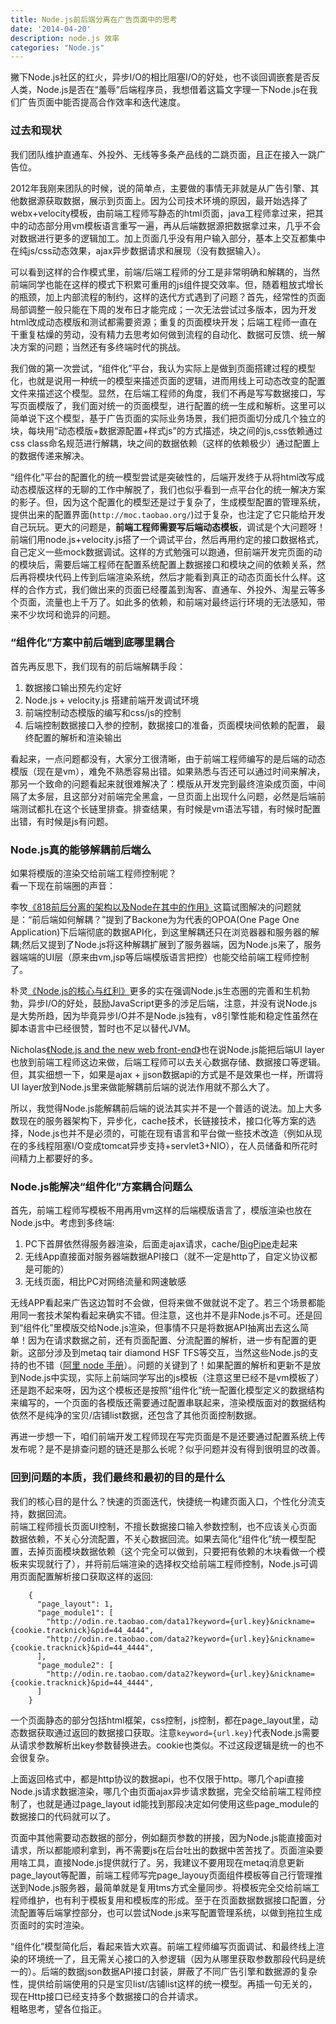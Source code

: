```yaml
---
title: Node.js前后端分离在广告页面中的思考
date: '2014-04-20'
description: node.js 效率
categories: "Node.js"
---
```


撇下Node.js社区的红火，异步I/O的相比阻塞I/O的好处，也不谈回调嵌套是否反人类，Node.js是否在“羞辱”后端程序员，我想借着这篇文字理一下Node.js在我们广告页面中能否提高合作效率和迭代速度。  

### 过去和现状

我们团队维护直通车、外投外、无线等多条产品线的二跳页面，且正在接入一跳广告位。  
  
2012年我刚来团队的时候，说的简单点，主要做的事情无非就是从广告引擎、其他数据源获取数据，展示到页面上。因为公司技术环境的原因，最开始选择了webx+velocity模板，由前端工程师写静态的html页面，java工程师拿过来，把其中的动态部分用vm模板语言重写一遍，再从后端数据源把数据拿过来，几乎不会对数据进行更多的逻辑加工。加上页面几乎没有用户输入部分，基本上交互都集中在纯js/css动态效果，ajax异步数据请求和展现（没有数据输入）。  
  
可以看到这样的合作模式里，前端/后端工程师的分工是非常明确和解耦的，当然前端同学也能在这样的模式下积累可重用的js组件提交效率。但，随着粗放式增长的瓶颈，加上内部流程的制约，这样的迭代方式遇到了问题？首先，经常性的页面局部调整一般只能在下周的发布日才能完成；一次无法尝试过多版本，因为开发html改成动态模版和测试都需要资源；重复的页面模块开发；后端工程师一直在干重复枯燥的劳动，没有精力去思考如何做到流程的自动化、数据可反馈、统一解决方案的问题；当然还有多终端时代的挑战。  
  
我们做的第一次尝试，“组件化”平台，我认为实际上是做到页面搭建过程的模型化，也就是说用一种统一的模型来描述页面的逻辑，进而用线上可动态改变的配置文件来描述这个模型。显然，在后端工程师的角度，我们不再是写写数据接口，写写页面模版了，我们面对统一的页面模型，进行配置的统一生成和解析。这里可以简单说下这个模型，基于广告页面的实际业务场景，我们把页面切分成几个独立的块，每块用“动态模版+数据源配置+样式js”的方式描述，块之间的js,css依赖通过css class命名规范进行解耦，块之间的数据依赖（这样的依赖极少）通过配置上的数据传递来解决。  
  
“组件化”平台的配置化的统一模型尝试是突破性的，后端开发终于从将html改写成动态模版这样的无聊的工作中解脱了，我们也似乎看到一点平台化的统一解决方案的影子。但，因为这个配置化的模型还是过于复杂了，生成模型配置的管理系统，提供出来的配置界面(`http://moc.taobao.org/`)过于复杂，也注定了它只能给开发自己玩玩。更大的问题是，**前端工程师需要写后端动态模板**，调试是个大问题呀！前端们用node.js+velocity.js搭了一个调试平台，然后再用约定的接口数据格式，自己定义一些mock数据调试。这样的方式勉强可以跑通，但前端开发完页面的动的模块后，需要后端工程师在配置系统配置上数据接口和模块之间的依赖关系，然后再将模块代码上传到后端渲染系统，然后才能看到真正的动态页面长什么样。这样的合作方式，我们做出来的页面已经覆盖到淘客、直通车、外投外、淘星云等多个页面，流量也上千万了。如此多的依赖，和前端对最终运行环境的无法感知，带来不少坎坷和诡异的问题。  

### “组件化”方案中前后端到底哪里耦合

首先再反思下，我们现有的前后端解耦手段：  

1. 数据接口输出预先约定好
2. Node.js + velocity.js 搭建前端开发调试环境
3. 前端控制动态模版的编写和css/js的控制
4. 后端控制数据接口入参的控制，数据接口的准备，页面模块间依赖的配置，
最终配置的解析和渲染输出

看起来，一点问题都没有，大家分工很清晰，由于前端工程师编写的是后端的动态模版（现在是vm），难免不熟悉容易出错。如果熟悉与否还可以通过时间来解决，那另一个致命的问题看起来就很难解决了：模版从开发完到最终渲染成页面，中间隔了太多层，且这部分对前端完全黑盒，一旦页面上出现什么问题，必然是后端前端测试都扎在这个长链里排查。排查结果，有时候是vm语法写错，有时候时配置出错，有时候是js有问题。  

### Node.js真的能够解耦前后端么

如果将模版的渲染交给前端工程师控制呢？  
看一下现在前端圈的声音：  
  
李牧[《818前后分离的架构以及Node在其中的作用》](http://limu.iteye.com/blog/2042700)这篇试图解决的问题就是：“前后端如何解耦？”提到了Backone为为代表的OPOA(One Page One Application)下后端彻底的数据API化，到这里解耦还只在浏览器器和服务器的解耦;然后又提到了Node.js将这种解耦扩展到了服务器端，因为Node.js来了，服务器端端的UI层（原来由vm,jsp等后端模版语言把控）也能交给前端工程师控制了。  
  
朴灵[《Node.js的核心与红利》](http://www.programmer.com.cn/13844/)更多的实在强调Node.js生态圈的完善和生机勃勃，异步I/O的好处，鼓励JavaScript更多的涉足后端，注意，并没有说Node.js是大势所趋，因为毕竟异步I/O并不是Node.js独有，v8引擎性能和稳定性虽然在脚本语言中已经很赞，暂时也不足以替代JVM。  
  
Nicholas[《Node.js and the new web front-end》](http://www.nczonline.net/blog/2013/10/07/node-js-and-the-new-web-front-end/)也在说Node.js能把后端UI layer也放到前端工程师这边来做，后端工程师可以去关心数据存储、数据接口等逻辑。但，其实细想一下，如果是ajax + jjson数据api的方式是不是效果也一样，所谓将UI layer放到Node.js里来做能解耦前后端的说法作用就不那么大了。  
  
所以，我觉得Node.js能解耦前后端的说法其实并不是一个普适的说法。加上大多数现在的服务器架构下，异步化，cache技术，长链接技术，接口化等方案的选择，Node.js也并不是必须的，可能在现有语言和平台做一些技术改造（例如从现在的多线程阻塞I/O变成tomcat异步支持+servlet3+NIO），在人员储备和所花时间精力上都要好的多。  

### Node.js能解决“组件化”方案耦合问题么

首先，前端工程师写模板不用再用vm这样的后端模版语言了，模版渲染也放在Node.js中。考虑到多终端:
  
1. PC下首屏依然得服务器渲染，后面走ajax请求，cache/[BigPipe](http://engineering.xueqiu.com/blog/2013/02/27/implementing-bigpipe-in-nodejs/)走起来
2. 无线App直接面对服务器端数据API接口（就不一定是http了，自定义协议都是可能的）
3. 无线页面，相比PC对网络流量和网速敏感

无线APP看起来广告这边暂时不会做，但将来做不做就说不定了。若三个场景都能用同一套技术架构看起来确实不错。但注意，这也并不是非Node.js不可。还是回到“组件化”里模版交给Node.js渲染，但事情不只是将数据API抽离出去这么简单！因为在请求数据之前，还有页面配置、分流配置的解析，进一步有配置的更新。这部分涉及到metaq tair diamond HSF TFS等交互，当然这些Node.js的支持的也不错（[阿里 node 手册](http://www.atatech.org/article/detail/13675/0)）。问题的关键到了！如果配置的解析和更新不是放到Node.js中实现，实际上前端同学写出的js模板（注意这里已经不是vm模板了）还是跑不起来呀，因为这个模板还是按照“组件化”统一配置化模型定义的数据结构来编写的，一个页面的各模版还需要通过配置串联起来，渲染模版面对的数据结构依然不是纯净的宝贝/店铺list数据，还包含了其他页面控制数据。  
  
再进一步想一下，咱们前端开发工程师现在写完页面是不是还要通过配置系统上传发布呢？是不是排查问题的链还是那么长呢？似乎问题并没有得到很明显的改善。  
  

### 回到问题的本质，我们最终和最初的目的是什么

我们的核心目的是什么？快速的页面迭代，快捷统一构建页面入口，个性化分流支持，数据回流。  
前端工程师擅长页面UI控制，不擅长数据接口输入参数控制，也不应该关心页面数据依赖，不关心分流配置，不关心数据回流。如果去简化“组件化”统一模型配置，去掉页面模块数据依赖（这个完全可以做到，只要把有依赖的木块看做一个模板来实现就行了），并将前后端渲染的选择权交给前端工程师控制，Node.js可调用页面配置解析接口获取这样的返回:  

        {
          "page_layout": 1,
          "page_module1": [
            "http://odin.re.taobao.com/data1?keyword={url.key}&nickname={cookie.tracknick}&pid=44_4444",
            "http://odin.re.taobao.com/data2?keyword={url.key}&nickname={cookie.tracknick}&pid=44_4444",
          ],
          "page_module2": [
            "http://odin.re.taobao.com/data2?keyword={url.key}&nickname={cookie.tracknick}&pid=44_4444",
          ]
        }


一个页面静态的部分包括html框架，css控制，js控制，都在page_layout里，动态数据获取通过返回的数据接口获取。注意`keyword={url.key}`代表Node.js需要从请求参数解析出key参数替换进去。cookie也类似。不过这段逻辑是统一的也不会很复杂。  
  
上面返回格式中，都是http协议的数据api，也不仅限于http。哪几个api直接Node.js请求数据渲染，哪几个由页面ajax异步请求数据，完全交给前端工程师控制了，也就是通过page_layout id能找到那段决定如何使用这些page_module的数据接口的代码就可以了。  
  
页面中其他需要动态数据的部分，例如翻页参数的拼接，因为Node.js能直接面对请求，所以都能顺利拿到，再不需要js在后台吐出的数据中苦苦找了。页面渲染要用啥工具，直接Node.js提供就行了。另，我建议不要用现在metaq消息更新page_layout等配置，前端工程师写完page_layouy页面组件模板等自己行管理推送到Node.js服务器，最简单就是复用tms方式全量同步。将模板完全交给前端工程师维护，也有利于模板复用和模板库的形成。至于在页面数据数据接口配置，分流配置等后端掌控部分，也可以尝试Node.js来写配置管理系统，以做到拖拉生成页面时的实时渲染。  
  
“组件化”模型简化后，看起来皆大欢喜。前端工程师编写页面调试、和最终线上渲染的环境统一了，且无需关心接口的入参逻辑（因为从哪里获取参数那段代码是统一的）。后端的数据json数据API接口封装，屏蔽了不同广告引擎和数据源的复杂性，提供给前端使用的只是宝贝list/店铺list这样的统一模型。再插一句无关的，现在Http接口已经支持多个数据接口的合并请求。  
粗略思考，望各位指正。  
